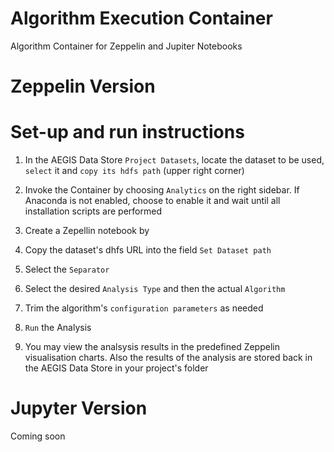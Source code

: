 # Algorithm Execution Container
Algorithm Container for Zeppelin and Jupiter Notebooks


# Zeppelin Version #
# Set-up and run instructions

1. In the AEGIS Data Store `Project Datasets`, locate the dataset to be used, `select` it and `copy its hdfs path` (upper right corner)

2. Invoke the Container by choosing `Analytics` on the right sidebar. If Anaconda is not enabled, choose to enable it and wait until all installation scripts are performed

3. Create a Zepellin notebook by

3. Copy the dataset's dhfs URL into the field `Set Dataset path`

4. Select the `Separator`

4. Select the desired `Analysis Type` and then the actual `Algorithm`

5. Trim the algorithm's `configuration parameters` as needed

6. `Run` the Analysis

7. You may view the analsysis results in the predefined Zeppelin visualisation charts. Also the results of the analysis are stored back in the AEGIS Data Store in your project's folder


# Jupyter Version #
Coming soon
